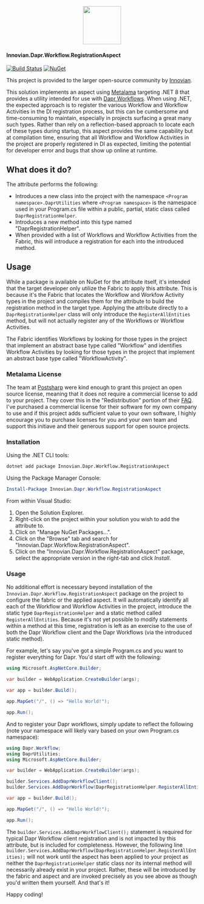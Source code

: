 <a href="https://innovian.net">
	<p align="center">
		<img src="https://innovian.net/img/bluelogo.svg" width="100px"/>
	</p>
</a>

#### Innovian.Dapr.Workflow.RegistrationAspect
[![Build Status](https://dev.azure.com/innovian/Innovian%20Open%20Source/_apis/build/status%2FMetalama%20Aspects%2FInnovian.Aspects.Dapr.WorkflowRegistration?branchName=main)](https://dev.azure.com/innovian/Innovian%20Open%20Source/_build/latest?definitionId=337&branchName=main)  [![NuGet](https://img.shields.io/nuget/v/Innovian.Dapr.Workflow.RegistrationAspect.svg)](https://www.nuget.org/packages/Innovian.Dapr.Workflow.RegistrationAspect/)

This project is provided to the larger open-source community by [Innovian](https://innovian.net).

This solution implements an aspect using [Metalama](https://github.com/postsharp/Metalama) targeting .NET 8 that provides a utility intended for use with [Dapr Workflows](https://docs.dapr.io/developing-applications/building-blocks/workflow/workflow-overview/).
When using .NET, the expected approach is to register the various Workflow and Workflow Activities in the DI registration process, but this can be cumbersome and time-consuming to maintain, especially
in projects surfacing a great many such types. Rather than rely on a reflection-based approach to locate each of these types during startup, this aspect provides the same capability but at compilation
time, ensuring that all Workflow and Workflow Activities in the project are properly registered in DI as expected, limiting the potential for developer error and bugs that show up online at runtime.

## What does it do?

The attribute performs the following:
- Introduces a new class into the project with the namespace `<Program namespace>.DaprUtilities` where `<Program namespace>` is the namespace used in your Program.cs file within a public, partial, static class called `DaprRegistrationHelper`.
- Introduces a new method into this type named "DaprRegistrationHelper".
- When provided with a list of Workflows and Workflow Activities from the Fabric, this will introduce a registration for each into the introduced method.

## Usage
While a package is available on NuGet for the attribute itself, it's intended that the target developer only utilize the Fabric to apply this attribute. This is because it's the Fabric that locates the 
Workflow and Workfow Activity types in the project and compiles them for the attribute to build the registration method in the target type. Applying the attribute directly to a `DaprRegistrationHelper` class
will only introduce the `RegisterAllEntities` method, but will not actually register any of the Workflows or Workflow Activities.

The Fabric identifies Workflows by looking for those types in the project that implement an abstract base type called "Workflow" and identifies Workflow Activities by looking for those types 
in the project that implement an abstract base type called "WorkflowActivity".

### Metalama License
The team at [Postsharp](https://www.postsharp.net/) were kind enough to grant this project an open source license, meaning that it does not require a commercial license to add to your project.
They cover this in the "Redistribution" portion of their [FAQ](https://www.postsharp.net/metalama/pricing/faq). I've purchased a commercial license for their software for my own company to use and if this
project adds sufficient value to your own software, I highly encourage you to purchase licenses for you and your own team and support this initiave and their generous support for open source projects.

### Installation

Using the .NET CLI tools:
```sh
dotnet add package Innovian.Dapr.Workflow.RegistrationAspect
```

Using the Package Manager Console:
```powershell
Install-Package Innovian.Dapr.Workflow.RegistrationAspect
```

From within Visual Studio:

1. Open the Solution Explorer.
2. Right-click on the project within your solution you wish to add the attribute to.
3. Click on "Manage NuGet Packages...".
4. Click on the "Browse" tab and search for "Innovian.Dapr.Workflow.RegistrationAspect".
5. Click on the "Innovian.Dapr.Workflow.RegistrationAspect" package, select the appropriate version in the right-tab and click *Install*.

### Usage
No additional effort is necessary beyond installation of the `Innovian.Dapr.Workflow.RegistrationAspect` package on the project to configure the fabric or the applied aspect. It will automatically identify all each of the 
Workflow and Workflow Activities in the project, introduce the static type `DaprRegistrationHelper` and a static method called `RegisterAllEntities`. Because it's not yet possible to modify statements within a method at this time, registration is
left as an exercise to the use of both the Dapr Workflow client and the Dapr Workflows (via the introduced static method).

For example, let's say you've got a simple Program.cs and you want to register everything for Dapr. You'd start off with the following:
```cs
using Microsoft.AspNetCore.Builder;

var builder = WebApplication.CreateBuilder(args);

var app = builder.Build();

app.MapGet("/", () => "Hello World!");

app.Run();
```

And to register your Dapr workflows, simply update to reflect the following (note your namespace will likely vary based on your own Program.cs namespace):
```cs
using Dapr.Workflow;
using DaprUtilities;
using Microsoft.AspNetCore.Builder;

var builder = WebApplication.CreateBuilder(args);

builder.Services.AddDaprWorkflowClient();
builder.Services.AddDaprWorkflow(DaprRegistrationHelper.RegisterAllEntities);

var app = builder.Build();

app.MapGet("/", () => "Hello World!");

app.Run();
```

The `builder.Services.AddDaprWorkflowClient();` statement is required for typical Dapr Workflow client registration and is not impacted by this attribute, but is included for completeness.
However, the following line `builder.Services.AddDaprWorkflow(DaprRegistrationHelper.RegisterAllEntities);` will not work until the aspect has been applied to your project as neither
the `DaprRegistrationHelper` static class nor its internal method will necessarily already exist in your project. Rather, these will be introduced by the fabric and aspect and are
invoked precisely as you see above as though you'd written them yourself. And that's it!

Happy coding!